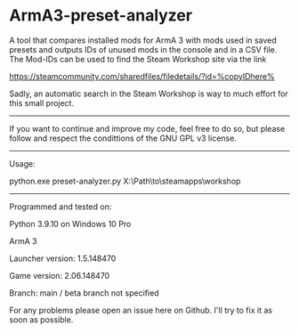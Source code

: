 # ArmA3-preset-analyzer
A tool that compares installed mods for ArmA 3 with mods used in saved presets and outputs IDs of unused mods in the console and in a CSV file.
The Mod-IDs can be used to find the Steam Workshop site via the link 

https://steamcommunity.com/sharedfiles/filedetails/?id=%copyIDhere%

Sadly, an automatic search in the Steam Workshop is way to much effort for this small project. 

------------------------------------------------------------------------------------------------

If you want to continue and improve my code, feel free to do so, but please follow and respect the condittions of the GNU GPL v3 license.

------------------------------------------------------------------------------------------------

Usage: 

python.exe preset-analyzer.py X:\Path\to\steamapps\workshop

------------------------------------------------------------------------------------------------

Programmed and tested on: 

Python 3.9.10 on Windows 10 Pro

ArmA 3

Launcher version: 1.5.148470

Game version: 2.06.148470

Branch: main / beta branch not specified

For any problems please open an issue here on Github. I'll try to fix it as soon as possible.
